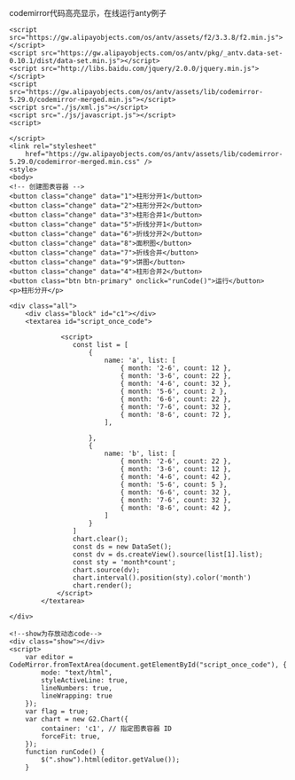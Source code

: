 codemirror代码高亮显示，在线运行anty例子
 <script src="https://gw.alipayobjects.com/os/lib/antv/g2/3.4.10/dist/g2.min.js"></script>
    <script src="https://gw.alipayobjects.com/os/antv/assets/f2/3.3.8/f2.min.js"></script>
    <script src="https://gw.alipayobjects.com/os/antv/pkg/_antv.data-set-0.10.1/dist/data-set.min.js"></script>
    <script src="http://libs.baidu.com/jquery/2.0.0/jquery.min.js"></script>
    <script src="https://gw.alipayobjects.com/os/antv/assets/lib/codemirror-5.29.0/codemirror-merged.min.js"></script>
    <script src="./js/xml.js"></script>
    <script src="./js/javascript.js"></script>
    <script>

    </script>
    <link rel="stylesheet"
        href="https://gw.alipayobjects.com/os/antv/assets/lib/codemirror-5.29.0/codemirror-merged.min.css" />
    <style>
    <body>
    <!-- 创建图表容器 -->
    <button class="change" data="1">柱形分开1</button>
    <button class="change" data="2">柱形分开2</button>
    <button class="change" data="3">柱形合并1</button>
    <button class="change" data="5">折线分开1</button>
    <button class="change" data="6">折线分开2</button>
    <button class="change" data="8">面积图</button>
    <button class="change" data="7">折线合并</button>
    <button class="change" data="9">饼图</button>
    <button class="change" data="4">柱形合并2</button>
    <button class="btn btn-primary" onclick="runCode()">运行</button>
    <p>柱形分开</p>

    <div class="all">
        <div class="block" id="c1"></div>
        <textarea id="script_once_code">

                 <script>
                    const list = [
                        {
                            name: 'a', list: [
                                { month: '2-6', count: 12 },
                                { month: '3-6', count: 22 },
                                { month: '4-6', count: 32 },
                                { month: '5-6', count: 2 },
                                { month: '6-6', count: 22 },
                                { month: '7-6', count: 32 },
                                { month: '8-6', count: 72 },
                            ],

                        },
                        {
                            name: 'b', list: [
                                { month: '2-6', count: 22 },
                                { month: '3-6', count: 12 },
                                { month: '4-6', count: 42 },
                                { month: '5-6', count: 5 },
                                { month: '6-6', count: 32 },
                                { month: '7-6', count: 32 },
                                { month: '8-6', count: 42 },
                            ]
                        }
                    ]
                    chart.clear();
                    const ds = new DataSet();
                    const dv = ds.createView().source(list[1].list);
                    const sty = 'month*count';
                    chart.source(dv);
                    chart.interval().position(sty).color('month')
                    chart.render();
                </script>
            </textarea>

    </div>

    <!--show为存放动态code-->
    <div class="show"></div>
    <script>
        var editor = CodeMirror.fromTextArea(document.getElementById("script_once_code"), {
            mode: "text/html",
            styleActiveLine: true,
            lineNumbers: true,
            lineWrapping: true
        });
        var flag = true;
        var chart = new G2.Chart({
            container: 'c1', // 指定图表容器 ID
            forceFit: true,
        });
        function runCode() {
            $(".show").html(editor.getValue());
        }
